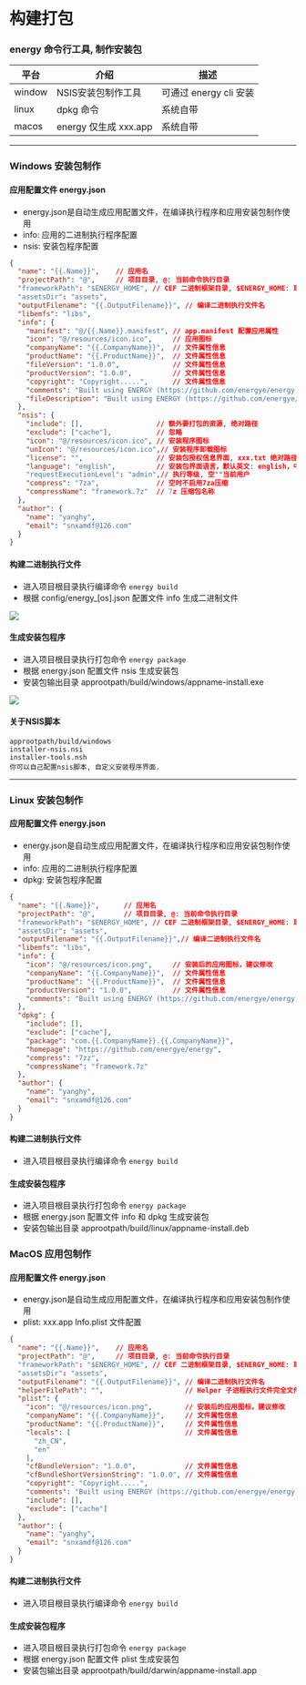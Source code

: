 # 构建打包

### energy 命令行工具, 制作安装包

|平台 |介绍 | 描述                |
|---|---|-------------------|
|window |NSIS安装包制作工具 | 可通过 energy cli 安装 |
|linux|dpkg 命令| 系统自带              |
|macos|energy 仅生成 xxx.app| 系统自带              |

---

### Windows 安装包制作

#### 应用配置文件 energy.json
- energy.json是自动生成应用配置文件，在编译执行程序和应用安装包制作使用
- info: 应用的二进制执行程序配置
- nsis: 安装包程序配置
```json
{
  "name": "{{.Name}}",    // 应用名
  "projectPath": "@",     // 项目目录, @: 当前命令执行目录
  "frameworkPath": "$ENERGY_HOME", // CEF 二进制框架目录, $ENERGY_HOME: 取环境变量
  "assetsDir": "assets",
  "outputFilename": "{{.OutputFilename}}", // 编译二进制执行文件名
  "libemfs": "libs",
  "info": {
    "manifest": "@/{{.Name}}.manifest", // app.manifest 配置应用属性
    "icon": "@/resources/icon.ico",     // 应用图标
    "companyName": "{{.CompanyName}}",  // 文件属性信息
    "productName": "{{.ProductName}}",  // 文件属性信息
    "fileVersion": "1.0.0",             // 文件属性信息
    "productVersion": "1.0.0",          // 文件属性信息
    "copyright": "Copyright.....",      // 文件属性信息
    "comments": "Built using ENERGY (https://github.com/energye/energy)",
    "fileDescription": "Built using ENERGY (https://github.com/energye/energy)"
  },
  "nsis": {
    "include": [],                  // 额外要打包的资源, 绝对路径
    "exclude": ["cache"],           // 忽略
    "icon": "@/resources/icon.ico", // 安装程序图标
    "unIcon": "@/resources/icon.ico",// 安装程序卸载图标
    "license": "",                  // 安装包授权信息界面, xxx.txt 绝对路径，不为空时
    "language": "english",          // 安装包界面语言，默认英文: english，中文: SimpChinese
    "requestExecutionLevel": "admin",// 执行等级, 空""当前用户
    "compress": "7za",              // 空时不启用7za压缩
    "compressName": "framework.7z"  // 7z 压缩包名称
  },
  "author": {
    "name": "yanghy",
    "email": "snxamdf@126.com"
  }
}
```

#### 构建二进制执行文件
- 进入项目根目录执行编译命令
  `energy build`
- 根据 config/energy_[os].json 配置文件 info 生成二进制文件

<img src="/imgs/assets/energy-windows-build.gif"/>

#### 生成安装包程序
- 进入项目根目录执行打包命令
  `energy package`
- 根据 energy.json 配置文件 nsis 生成安装包
- 安装包输出目录
  approotpath/build/windows/appname-install.exe

<img src="/imgs/assets/energy-windows-package.gif"/>

#### 关于NSIS脚本
```
approotpath/build/windows
installer-nsis.nsi
installer-tools.nsh
你可以自己配置nsis脚本, 自定义安装程序界面.
```

---------------------------

### Linux 安装包制作

#### 应用配置文件 energy.json
- energy.json是自动生成应用配置文件，在编译执行程序和应用安装包制作使用
- info: 应用的二进制执行程序配置
- dpkg: 安装包程序配置
```json
{
  "name": "{{.Name}}",      // 应用名
  "projectPath": "@",       // 项目目录, @: 当前命令执行目录
  "frameworkPath": "$ENERGY_HOME", // CEF 二进制框架目录, $ENERGY_HOME: 取环境变量
  "assetsDir": "assets",
  "outputFilename": "{{.OutputFilename}}",// 编译二进制执行文件名
  "libemfs": "libs",
  "info": {
    "icon": "@/resources/icon.png",     // 安装后的应用图标，建议修改
    "companyName": "{{.CompanyName}}",  // 文件属性信息
    "productName": "{{.ProductName}}",  // 文件属性信息
    "productVersion": "1.0.0",          // 文件属性信息
    "comments": "Built using ENERGY (https://github.com/energye/energy)"
  },
  "dpkg": {
    "include": [],
    "exclude": ["cache"],
    "package": "com.{{.CompanyName}}.{{.CompanyName}}",
    "homepage": "https://github.com/energye/energy",
    "compress": "7zz",
    "compressName": "framework.7z"
  },
  "author": {
    "name": "yanghy",
    "email": "snxamdf@126.com"
  }
}
```

#### 构建二进制执行文件
- 进入项目根目录执行编译命令
  `energy build`


#### 生成安装包程序
- 进入项目根目录执行打包命令
  `energy package`
- 根据 energy.json 配置文件 info 和 dpkg 生成安装包
- 安装包输出目录
  approotpath/build/linux/appname-install.deb


### MacOS 应用包制作

#### 应用配置文件 energy.json
- energy.json是自动生成应用配置文件，在编译执行程序和应用安装包制作使用
- plist: xxx.app Info.plist 文件配置

```json
{
  "name": "{{.Name}}",    // 应用名
  "projectPath": "@",     // 项目目录, @: 当前命令执行目录
  "frameworkPath": "$ENERGY_HOME", // CEF 二进制框架目录, $ENERGY_HOME: 取环境变量
  "assetsDir": "assets",
  "outputFilename": "{{.OutputFilename}}", // 编译二进制执行文件名
  "helperFilePath": "",                    // Helper 子进程执行文件完全文件路径, 不为空时有效
  "plist": {
    "icon": "@/resources/icon.png",        // 安装后的应用图标，建议修改
    "companyName": "{{.CompanyName}}",     // 文件属性信息
    "productName": "{{.ProductName}}",     // 文件属性信息
    "locals": [                            // 文件属性信息
      "zh_CN",
      "en"
    ],
    "cfBundleVersion": "1.0.0",            // 文件属性信息
    "cfBundleShortVersionString": "1.0.0", // 文件属性信息
    "copyright": "Copyright.....",
    "comments": "Built using ENERGY (https://github.com/energye/energy)",
    "include": [],
    "exclude": ["cache"]
  },
  "author": {
    "name": "yanghy",
    "email": "snxamdf@126.com"
  }
}
```

#### 构建二进制执行文件
- 进入项目根目录执行编译命令
  `energy build`


#### 生成安装包程序
- 进入项目根目录执行打包命令
  `energy package`
- 根据 energy.json 配置文件 plist 生成安装包
- 安装包输出目录
  approotpath/build/darwin/appname-install.app
